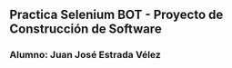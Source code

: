 ## Practica Selenium BOT - Proyecto de Construcción de Software

### Alumno: Juan José Estrada Vélez
